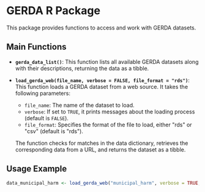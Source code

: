 # GERDA R Package

This package provides functions to access and work with GERDA datasets.

## Main Functions

- **`gerda_data_list()`**: This function lists all available GERDA datasets along with their descriptions, returning the data as a tibble.

- **`load_gerda_web(file_name, verbose = FALSE, file_format = "rds")`**: This function loads a GERDA dataset from a web source. It takes the following parameters:
  - `file_name`: The name of the dataset to load.
  - `verbose`: If set to `TRUE`, it prints messages about the loading process (default is `FALSE`).
  - `file_format`: Specifies the format of the file to load, either "rds" or "csv" (default is "rds").

  The function checks for matches in the data dictionary, retrieves the corresponding data from a URL, and returns the dataset as a tibble.

## Usage Example

```R
data_municipal_harm <- load_gerda_web("municipal_harm", verbose = TRUE, file_format = "csv")
```
